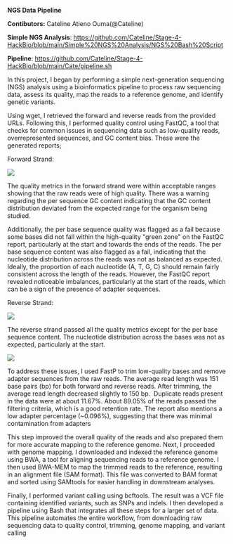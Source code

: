 **NGS Data Pipeline**

**Contibutors:** Cateline Atieno Ouma(@Cateline)

**Simple NGS Analysis**: https://github.com/Cateline/Stage-4-HackBio/blob/main/Simple%20NGS%20Analysis/NGS%20Bash%20Script

**Pipeline**: https://github.com/Cateline/Stage-4-HackBio/blob/main/Cate/pipeline.sh

In this project, I began by performing a simple next-generation sequencing (NGS) analysis using a bioinformatics pipeline to process raw sequencing data, assess its quality, map the reads to a reference genome, and identify genetic variants.

Using wget, I retrieved the forward and reverse reads from the provided URLs. Following this, I performed quality control using FastQC, a tool that checks for common issues in sequencing data such as low-quality reads, overrepresented sequences, and GC content bias. These were the generated reports;

Forward Strand:

![](file:///C:/Users/ADMINI~1/AppData/Local/Temp/msohtmlclip1/01/clip_image002.png)

The quality metrics in the forward strand were within acceptable ranges showing that the raw reads were of high quality. There was a warning regarding the per sequence GC content indicating that the GC content distribution deviated from the expected range for the organism being studied.

Additionally, the per base sequence quality was flagged as a fail because some bases did not fall within the high-quality "green zone" on the FastQC report, particularly at the start and towards the ends of the reads. The per base sequence content was also flagged as a fail, indicating that the nucleotide distribution across the reads was not as balanced as expected. Ideally, the proportion of each nucleotide (A, T, G, C) should remain fairly consistent across the length of the reads. However, the FastQC report revealed noticeable imbalances, particularly at the start of the reads, which can be a sign of the presence of adapter sequences.

Reverse Strand:

![](file:///C:/Users/ADMINI~1/AppData/Local/Temp/msohtmlclip1/01/clip_image004.png)

The reverse strand passed all the quality metrics except for the per base sequence content. The nucleotide distribution across the bases was not as expected, particularly at the start.

![](file:///C:/Users/ADMINI~1/AppData/Local/Temp/msohtmlclip1/01/clip_image006.png)

To address these issues, I used FastP to trim low-quality bases and remove adapter sequences from the raw reads. The average read length was 151 base pairs (bp) for both forward and reverse reads. After trimming, the average read length decreased slightly to 150 bp.  Duplicate reads present in the data were at about 11.67%. About 89.05% of the reads passed the filtering criteria, which is a good retention rate. The report also mentions a low adapter percentage (~0.096%), suggesting that there was minimal contamination from adapters

This step improved the overall quality of the reads and also prepared them for more accurate mapping to the reference genome. Next, I proceeded with genome mapping. I downloaded and indexed the reference genome using BWA, a tool for aligning sequencing reads to a reference genome. I then used BWA-MEM to map the trimmed reads to the reference, resulting in an alignment file (SAM format). This file was converted to BAM format and sorted using SAMtools for easier handling in downstream analyses.

Finally, I performed variant calling using bcftools. The result was a VCF file containing identified variants, such as SNPs and indels. I then developed a pipeline using Bash that integrates all these steps for a larger set of data. This pipeline automates the entire workflow, from downloading raw sequencing data to quality control, trimming, genome mapping, and variant calling